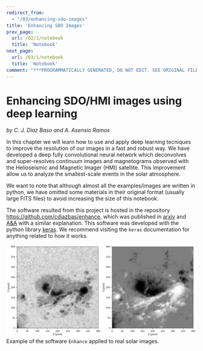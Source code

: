 ```yaml
---
redirect_from:
  - "/03/enhancing-sdo-images"
title: 'Enhancing SDO Images'
prev_page:
  url: /02/1/notebook
  title: 'Notebook'
next_page:
  url: /03/1/notebook
  title: 'Notebook'
comment: "***PROGRAMMATICALLY GENERATED, DO NOT EDIT. SEE ORIGINAL FILES IN /notebooks***"
---
```

Enhancing SDO/HMI images using deep learning
============================================
*by C. J. Diaz Baso and A. Asensio Ramos*


In this chapter we will learn how to use and apply deep learning tecniques to improve the resolution of our images in a fast and robust way. We have developed a deep fully convolutional neural network which deconvolves and super-resolves continuum images and magnetograms observed with the Helioseismic and Magnetic Imager (HMI) satellite. This improvement allow us to analyze the smallest-scale events in the solar atmosphere.

We want to note that although almost all the examples/images are written in python, we have omitted some materials in their original format (usually large FITS files) to avoid increasing the size of this notebook.

The software resulted from this project is hosted in the repository https://github.com/cdiazbas/enhance, which was published in [arxiv](https://arxiv.org/pdf/1706.02933.pdf) and [A&A](https://www.aanda.org/articles/aa/pdf/2018/06/aa31344-17.pdf) with a similar explanation. This software was developed with the python library [keras](https://keras.io/). We recommend visiting the `keras` documentation for anything related to how it works.

![example](1/docs/imagen.gif)
Example of the software `Enhance` applied to real solar images.
